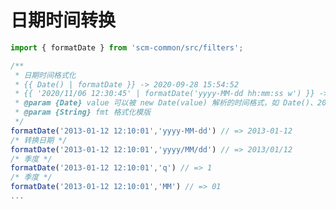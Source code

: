 <!--
 * @Author: your name
 * @Date: 2020-12-14 23:04:54
 * @LastEditTime: 2020-12-14 23:09:47
 * @LastEditors: Please set LastEditors
 * @Description: In User Settings Edit
 * @FilePath: /scm-common/docs/filters/date/README.md
-->

# 日期时间转换

```js {2}
import { formatDate } from 'scm-common/src/filters';

/**
 * 日期时间格式化
 * {{ Date() | formatDate }} -> 2020-09-28 15:54:52
 * {{ '2020/11/06 12:30:45' | formatDate('yyyy-MM-dd hh:mm:ss w') }} -> 2020-11-06 12:30:45 星期四
 * @param {Date} value 可以被 new Date(value) 解析的时间格式，如 Date()、2020/11/06、2020-11-06 12:00 等
 * @param {String} fmt 格式化模版
 */
formatDate('2013-01-12 12:10:01','yyyy-MM-dd') // => 2013-01-12
/* 转换日期 */
formatDate('2013-01-12 12:10:01','yyyy/MM/dd') // => 2013/01/12
/* 季度 */
formatDate('2013-01-12 12:10:01','q') // => 1
/* 季度 */
formatDate('2013-01-12 12:10:01','MM') // => 01
...
```
